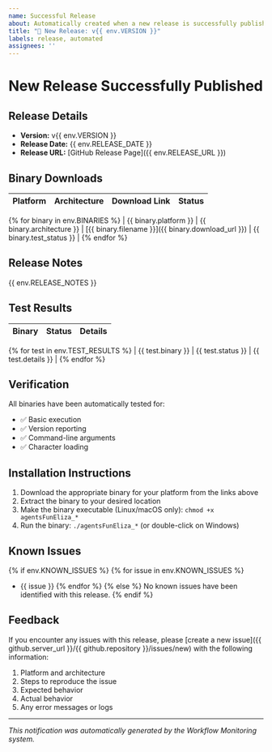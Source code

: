 ```yaml
---
name: Successful Release
about: Automatically created when a new release is successfully published
title: "🚀 New Release: v{{ env.VERSION }}"
labels: release, automated
assignees: ''
---
```


# New Release Successfully Published

## Release Details

- **Version:** v{{ env.VERSION }}
- **Release Date:** {{ env.RELEASE_DATE }}
- **Release URL:** [GitHub Release Page]({{ env.RELEASE_URL }})

## Binary Downloads

| Platform | Architecture | Download Link | Status |
| -------- | ------------ | ------------ | ------ |
{% for binary in env.BINARIES %}
| {{ binary.platform }} | {{ binary.architecture }} | [{{ binary.filename }}]({{ binary.download_url }}) | {{ binary.test_status }} |
{% endfor %}

## Release Notes

{{ env.RELEASE_NOTES }}

## Test Results

| Binary | Status | Details |
| ------ | ------ | ------- |
{% for test in env.TEST_RESULTS %}
| {{ test.binary }} | {{ test.status }} | {{ test.details }} |
{% endfor %}

## Verification

All binaries have been automatically tested for:

- ✅ Basic execution
- ✅ Version reporting
- ✅ Command-line arguments
- ✅ Character loading

## Installation Instructions

1. Download the appropriate binary for your platform from the links above
2. Extract the binary to your desired location
3. Make the binary executable (Linux/macOS only): `chmod +x agentsFunEliza_*`
4. Run the binary: `./agentsFunEliza_*` (or double-click on Windows)

## Known Issues

{% if env.KNOWN_ISSUES %}
{% for issue in env.KNOWN_ISSUES %}
- {{ issue }}
{% endfor %}
{% else %}
No known issues have been identified with this release.
{% endif %}

## Feedback

If you encounter any issues with this release, please [create a new issue]({{ github.server_url }}/{{ github.repository }}/issues/new) with the following information:

1. Platform and architecture
2. Steps to reproduce the issue
3. Expected behavior
4. Actual behavior
5. Any error messages or logs

---

*This notification was automatically generated by the Workflow Monitoring system.*